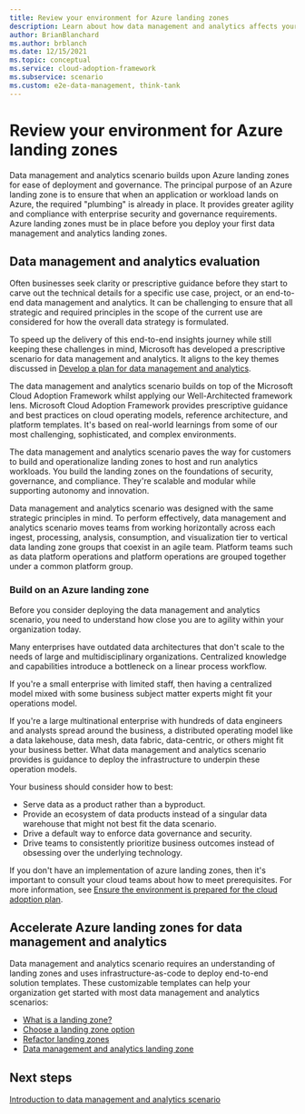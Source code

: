 ```yaml
---
title: Review your environment for Azure landing zones
description: Learn about how data management and analytics affects your Azure landing zone design.
author: BrianBlanchard
ms.author: brblanch
ms.date: 12/15/2021
ms.topic: conceptual
ms.service: cloud-adoption-framework
ms.subservice: scenario
ms.custom: e2e-data-management, think-tank
---
```


# Review your environment for Azure landing zones

Data management and analytics scenario builds upon Azure landing zones for ease of deployment and governance. The principal purpose of an Azure landing zone is to ensure that when an application or workload lands on Azure, the required "plumbing" is already in place. It provides greater agility and compliance with enterprise security and governance requirements. Azure landing zones must be in place before you deploy your first data management and analytics landing zones.

## Data management and analytics evaluation

Often businesses seek clarity or prescriptive guidance before they start to carve out the technical details for a specific use case, project, or an end-to-end data management and analytics. It can be challenging to ensure that all strategic and required principles in the scope of the current use are considered for how the overall data strategy is formulated.

To speed up the delivery of this end-to-end insights journey while still keeping these challenges in mind, Microsoft has developed a prescriptive scenario for data management and analytics. It aligns to the key themes discussed in [Develop a plan for data management and analytics](./plan.md).

The data management and analytics scenario builds on top of the Microsoft Cloud Adoption Framework whilst applying our Well-Architected framework lens. Microsoft Cloud Adoption Framework provides prescriptive guidance and best practices on cloud operating models, reference architecture, and platform templates. It's based on real-world learnings from some of our most challenging, sophisticated, and complex environments.

The data management and analytics scenario paves the way for customers to build and operationalize landing zones to host and run analytics workloads. You build the landing zones on the foundations of security, governance, and compliance. They're scalable and modular while supporting autonomy and innovation.

Data management and analytics scenario was designed with the same strategic principles in mind. To perform effectively, data management and analytics scenario moves teams from working horizontally across each ingest, processing, analysis, consumption, and visualization tier to vertical data landing zone groups that coexist in an agile team. Platform teams such as data platform operations and platform operations are grouped together under a common platform group.

### Build on an Azure landing zone

Before you consider deploying the data management and analytics scenario, you need to understand how close you are to agility within your organization today.

Many enterprises have outdated data architectures that don't scale to the needs of large and multidisciplinary organizations. Centralized knowledge and capabilities introduce a bottleneck on a linear process workflow.

If you're a small enterprise with limited staff, then having a centralized model mixed with some business subject matter experts might fit your operations model.

If you're a large multinational enterprise with hundreds of data engineers and analysts spread around the business, a distributed operating model like a data lakehouse, data mesh, data fabric, data-centric, or others might fit your business better. What data management and analytics scenario provides is guidance to deploy the infrastructure to underpin these operation models.

Your business should consider how to best:

- Serve data as a product rather than a byproduct.
- Provide an ecosystem of data products instead of a singular data warehouse that might not best fit the data scenario.
- Drive a default way to enforce data governance and security.
- Drive teams to consistently prioritize business outcomes instead of obsessing over the underlying technology.

If you don't have an implementation of azure landing zones, then it's important to consult your cloud teams about how to meet prerequisites. For more information, see [Ensure the environment is prepared for the cloud adoption plan](../../ready/index.md).

## Accelerate Azure landing zones for data management and analytics

Data management and analytics scenario requires an understanding of landing zones and uses infrastructure-as-code to deploy end-to-end solution templates. These customizable templates can help your organization get started with most data management and analytics scenarios:

- [What is a landing zone?](../../ready/landing-zone/index.md)
- [Choose a landing zone option](../../ready/landing-zone/choose-landing-zone-option.md)
- [Refactor landing zones](../../ready/landing-zone/refactor.md)
- [Data management and analytics landing zone](./enterprise-scale-landing-zone.md)

## Next steps

[Introduction to data management and analytics scenario](./enterprise-scale-landing-zone.md)
